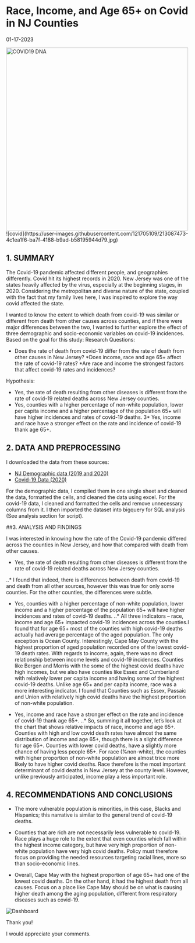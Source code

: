 Race, Income, and Age 65+ on Covid in NJ Counties
================

01-17-2023



<img width="500" alt="COVID19 DNA" src="https://user-images.githubusercontent.com/121705109/213087446-47f2c149-80a5-4818-8471-7a910effbb49.png">
![covid](https://user-images.githubusercontent.com/121705109/213087473-4c1ea1f6-ba7f-4188-b9ad-b58195944d79.jpg)



## 1. SUMMARY

The Covid-19 pandemic affected different people, and geographies differently. Covid hit its highest records in 2020. New Jersey was one of the states heavily affected by the virus, especially at the beginning stages, in 2020. Considering the metropolitan and diverse nature of the state, coupled with the fact that my family lives here, I was inspired to explore the way covid affected the state. 

I wanted to know the extent to which death from covid-19 was similar or different from death from other causes across counties, and if there were major differences between the two, I wanted to further explore the effect of three demographic and socio-economic variables on covid-19 incidences. Based on the goal for this study: 
Research Questions: 

* Does the rate of death from covid-19 differ from the rate of death from other causes in New Jersey?
*Does income, race and age 65+ affect the rate of covid-19 rates?
*Are race and income the strongest factors that affect covid-19 rates and incidences? 
   
Hypothesis:
* Yes, the rate of death resulting from other diseases is different from the rate of covid-19 related deaths across New Jersey counties. 
* Yes, counties with a higher percentage of non-white population, lower per capita income and a higher percentage of the population 65+ will have higher incidences and rates of covid-19 deaths. 
3* Yes, income and race have a stronger effect on the rate and incidence of covid-19 thank age 65+.


## 2. DATA AND PREPROCESSING 
I downloaded the data from these sources:
* [NJ Demographic data (2019 and 2020)](https://rutgers.app.box.com/s/wonyb2q2rriocqo0o628f8vdtpw8ha6d)
* [Covid-19 Data (2020)](https://data.cdc.gov/NCHS/Provisional-COVID-19-Death-Counts-in-the-United-St/kn79-hsxy/data)

 

For the demographic data, I compiled them in one single sheet and cleaned the data, formatted the cells, and cleaned the data using excel.
For the covid-19 data, I cleaned and formatted the cells and remove unnecessary columns from it. I then imported the dataset into bigquery for SQL analysis (See analysis section for script).

##3. ANALYSIS AND FINDINGS

I was interested in knowing how the rate of the Covid-19 pandemic differed across the counties in New Jersey, and how that compared with death from other causes. 

* Yes, the rate of death resulting from other diseases is different from the rate of covid-19 related deaths across New Jersey counties. 

..* I found that indeed, there is differences between death from covid-19 and death from all other sources, however this was true for only some counties. For the other counties, the differences were subtle.

* Yes, counties with a higher percentage of non-white population, lower income and a higher percentage of the population 65+ will have higher incidences and rates of covid-19 deaths. 
..* All three indicators – race, income and age 65+ impacted covid-19 incidences across the counties.I found that for age 65+ most of the counties with high covid-19 deaths actually had average percentage of the aged population. The only exception is Ocean County. Interestingly, Cape May County with the highest proportion of aged population recorded one of the lowest covid-19 death rates. 
With regards to income, again, there was no direct relationship between income levels and covid-19 incidences. Counties like Bergen and Morris with the some of the highest covid deaths have high incomes, but we also have counties like Essex and Cumberland with relatively lower per capita income and having some of the highest covid-19 deaths. 
Unlike age 65+ and per capita income, race was a more interesting indicator. I found that Counties such as Essex, Passaic and Union with relatively high covid deaths have the highest proportion of non-white population. 

* Yes, income and race have a stronger effect on the rate and incidence of covid-19 thank age 65+.
..* So, summing it all together, let’s look at the chart that shows relative impacts of race, income and age 65+. Counties with high and low covid death rates have almost the same distribution of income and age 65+, though there is a slight difference for age 65+. Counties with lower covid deaths, have a slightly more chance of having less people 65+. For race (%non-white), the counties with higher proportion of non-white population are almost trice more likely to have higher covid deaths.  Race therefore is the most important determinant of covid deaths in New Jersey at the county level. However, unlike previously anticipated, income play a less important role. 

## 4. RECOMMENDATIONS AND CONCLUSIONS
* The more vulnerable population is minorities, in this case, Blacks and Hispanics; this narrative is similar to the general trend of covid-19 deaths.

* Counties that are rich are not necessarily less vulnerable to covid-19. Race plays a huge role to the extent that even counties which fall within the highest income category, but have very high proportion of non-white population have very high covid deaths. Policy must therefore focus on providing the needed resources targeting racial lines, more so than socio-economic lines. 

* Overall, Cape May with the highest proportion of age 65+ had one of the lowest covid deaths. On the other hand, it had the highest death from all causes. Focus on a place like Cape May should be on what is causing higher death among the aging population, different from respiratory diseases such as covid-19.


![Dashboard](https://user-images.githubusercontent.com/121705109/213087256-f6f9eb9b-7d58-4a72-aba0-7d756d3a72b3.png)


Thank you!

I would appreciate your comments. 


